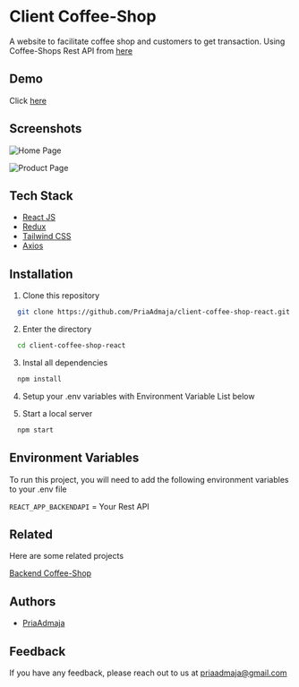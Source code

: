 
# Client Coffee-Shop

A website to facilitate coffee shop and customers to get transaction. Using Coffee-Shops Rest API from [here](https://github.com/PriaAdmaja/backend-coffee_shop)


## Demo

Click [here](https://client-coffee-shop-react.vercel.app/)


## Screenshots

![Home Page](https://user-images.githubusercontent.com/109842306/240834687-cd588d34-2aee-4e0b-8644-ae40621feee8.PNG)

![Product Page](https://user-images.githubusercontent.com/109842306/240835111-dc03162b-d0b4-48fd-87ba-6306e7175409.PNG)

## Tech Stack

- [React JS](https://legacy.reactjs.org/)
- [Redux](https://redux.js.org/)
- [Tailwind CSS](https://tailwindcss.com/)
- [Axios](https://axios-http.com/)


## Installation

1. Clone this repository

```bash
  git clone https://github.com/PriaAdmaja/client-coffee-shop-react.git
```
2. Enter the directory
```bash
  cd client-coffee-shop-react
```
3. Instal all dependencies
```bash
  npm install
```
4. Setup your .env variables with Environment Variable List below

5. Start a local server
```bash
  npm start
```
## Environment Variables

To run this project, you will need to add the following environment variables to your .env file

`REACT_APP_BACKENDAPI` = Your Rest API



## Related

Here are some related projects

[Backend Coffee-Shop](https://github.com/PriaAdmaja/backend-coffee_shop)


## Authors

- [PriaAdmaja](https://github.com/PriaAdmaja)


## Feedback

If you have any feedback, please reach out to us at priaadmaja@gmail.com

